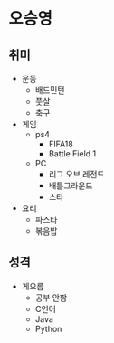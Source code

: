 # 오승영

## 취미
  * 운동  
    * 배드민턴  
    * 풋살  
    * 축구
  * 게임  
    * ps4    
      * FIFA18    
      * Battle Field 1  
    * PC 
      * 리그 오브 레전드    
      * 배틀그라운드    
      * 스타
  * 요리
    * 파스타 
    * 볶음밥
## 성격
  * 게으름
    * 공부 안함
     * C언어
     * Java
     * Python
     
